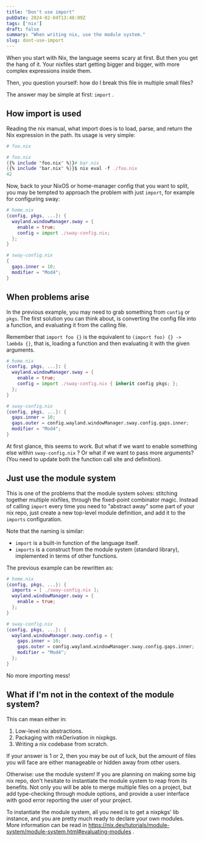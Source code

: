 ```yaml
---
title: "Don't use import"
pubDate: 2024-02-04T13:48:09Z
tags: ['nix']
draft: false
summary: "When writing nix, use the module system."
slug: dont-use-import
---
```


When you start with Nix, the language seems scary at first. But then you get the hang of it. Your nixfiles start
getting bigger and bigger, with more complex expressions inside them.

Then, you question yourself: how do I break this file in multiple small files?

The answer may be simple at first: `import` .

## How import is used

Reading the nix manual, what import does is to load, parse, and return the Nix
expression in the path. Its usage is very simple:

```nix file: "foo.nix"
# foo.nix
```

```nix
# foo.nix
{{% include "foo.nix" %}}# bar.nix
{{% include "bar.nix" %}}$ nix eval -f ./foo.nix
42
```

Now, back to your NixOS or home-manager config that you want to split, you may be tempted to approach the problem with just `import`, for example for configuring sway:

```nix
# home.nix
{config, pkgs, ...}: {
  wayland.windowManager.sway = {
    enable = true;
    config = import ./sway-config.nix;
  };
}

# sway-config.nix
{
  gaps.inner = 10;
  modifier = "Mod4";
}
```

## When problems arise

In the previous example, you may need to grab something from `config` or `pkgs`. The first solution you can think about, is converting the config file into a function, and evaluating it from the calling file.

Remember that `import foo {}` is the equivalent to `(import foo) {} -> lambda {}`, that is, loading a function and then evaluating it with the given arguments.

```nix
# home.nix
{config, pkgs, ...}: {
  wayland.windowManager.sway = {
    enable = true;
    config = import ./sway-config.nix { inherit config pkgs; };
  };
}

# sway-config.nix
{config, pkgs, ...}: {
  gaps.inner = 10;
  gaps.outer = config.wayland.windowManager.sway.config.gaps.inner;
  modifier = "Mod4";
}
```

At first glance, this seems to work. But what if we want to enable something else within `sway-config.nix` ? Or what if we want to pass more arguments? (You need to update both the function call site and definition).

## Just use the module system

This is one of the problems that the module system solves: stitching together multiple nixfiles, through the fixed-point combinator magic. Instead of calling `import` every time you need to "abstract away" some part of your nix repo, just create a new top-level module definition, and add it to the `imports` configuration.

Note that the naming is similar:
- `import` is a built-in function of the language itself.
- `imports` is a construct from the module system (standard library), implemented in terms of other functions.

The previous example can be rewritten as:

```nix
# home.nix
{config, pkgs, ...}: {
  imports = [ ./sway-config.nix ];
  wayland.windowManager.sway = {
    enable = true;
  };
}

# sway-config.nix
{config, pkgs, ...}: {
  wayland.windowManager.sway.config = {
    gaps.inner = 10;
    gaps.outer = config.wayland.windowManager.sway.config.gaps.inner;
    modifier = "Mod4";
  };
}
```

No more importing mess!

## What if I'm not in the context of the module system?

This can mean either in:

1. Low-level nix abstractions.
2. Packaging with mkDerivation in nixpkgs.
3. Writing a nix codebase from scratch.

If your answer is 1 or 2, then you may be out of luck, but the amount of files you will face are either manageable or hidden away from other users.

Otherwise: use the module system! If you are planning on making some big nix repo, don't hesitate to instantiate the module system to reap from its benefits. Not only you will be able to merge multiple files on a project, but add type-checking through module options, and provide a user interface with good error reporting the user of your project.

To instantiate the module system, all you need is to get a nixpkgs' lib instance, and you are pretty much ready to declare your own modules. More information can be read in https://nix.dev/tutorials/module-system/module-system.html#evaluating-modules .



